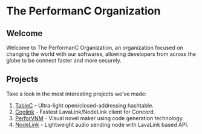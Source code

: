 # The PerformanC Organization

## Welcome

Welcome to The PerformanC Organization, an organization focused on changing the world with our softwares, allowing developers from across the globe to be connect faster and more securely.

## Projects

Take a look in the most interesting projects we've made:

1. [TableC](https://github.com/PerformanC/TableC) - Ultra-light open/closed-addressing hashtable.
2. [Coglink](https://github.com/PerformanC/Coglink) - Fastest LavaLink/NodeLink client for Concord.
3. [PerforVNM](https://github.com/PerformanC/PerforVNMaker) - Visual novel maker using code generation technology.
4. [NodeLink](https://github.com/PerformanC/NodeLink) - Lightweight audio sending node with LavaLink based API.
